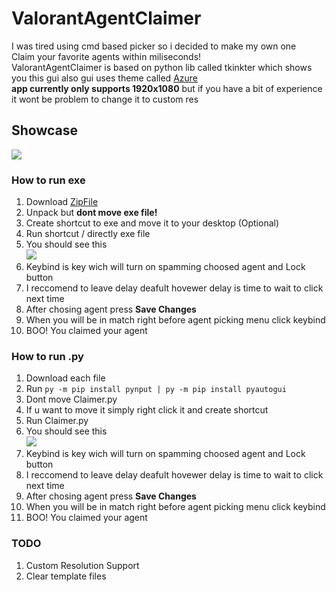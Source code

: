 # ValorantAgentClaimer
I was tired using cmd based picker so i decided to make my own one\
Claim your favorite agents within miliseconds! \
ValorantAgentClaimer is based on python lib called tkinkter which shows you this gui also gui uses theme called [Azure](https://github.com/rdbende/Azure-ttk-theme/)\
**app currently only supports 1920x1080** but if you have a bit of experience it wont be problem to change it to custom res
## Showcase
![](https://cdn.upload.systems/uploads/MqEhsvXs.png)
### How to run exe
1. Download [ZipFile](https://github.com/Cloudzik1337/ValorantAgentClaimer/releases/download/1.0.1/Exe.Build.zip)
2. Unpack but **dont move exe file!**
3. Create shortcut to exe and move it to your desktop (Optional)
4. Run shortcut / directly exe file
5. You should see this \
![](https://cdn.upload.systems/uploads/MqEhsvXs.png)
6. Keybind is key wich will turn on spamming choosed agent and Lock button
7. I reccomend to leave delay deafult hovewer delay is time to wait to click next time
8. After chosing agent press **Save Changes**
9. When you will be in match right before agent picking menu click keybind
10. BOO! You claimed your agent

### How to run .py
1. Download each file
2. Run `py -m pip install pynput | py -m pip install pyautogui`
3. Dont move Claimer.py
4. If u want to move it simply right click it and create shortcut
5. Run Claimer.py
6. You should see this \
![](https://cdn.upload.systems/uploads/MqEhsvXs.png)
7. Keybind is key wich will turn on spamming choosed agent and Lock button
8. I reccomend to leave delay deafult hovewer delay is time to wait to click next time
9. After chosing agent press **Save Changes**
10. When you will be in match right before agent picking menu click keybind
11. BOO! You claimed your agent

### TODO
1. Custom Resolution Support
2. Clear template files
